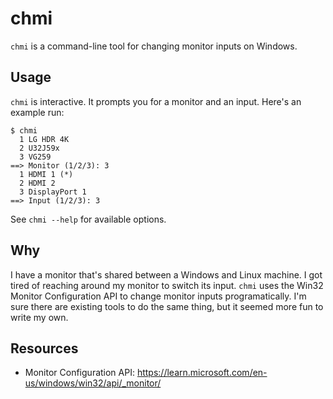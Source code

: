 # chmi

`chmi` is a command-line tool for changing monitor inputs on Windows.

## Usage

`chmi` is interactive. It prompts you for a monitor and an input. Here's an example run:

```
$ chmi
  1 LG HDR 4K
  2 U32J59x
  3 VG259
==> Monitor (1/2/3): 3
  1 HDMI 1 (*)
  2 HDMI 2
  3 DisplayPort 1
==> Input (1/2/3): 3
```

See `chmi --help` for available options.

## Why

I have a monitor that's shared between a Windows and Linux machine. I got
tired of reaching around my monitor to switch its input. `chmi` uses the Win32
Monitor Configuration API to change monitor inputs programatically. I'm sure
there are existing tools to do the same thing, but it seemed more fun to write
my own.

## Resources

- Monitor Configuration API: https://learn.microsoft.com/en-us/windows/win32/api/_monitor/